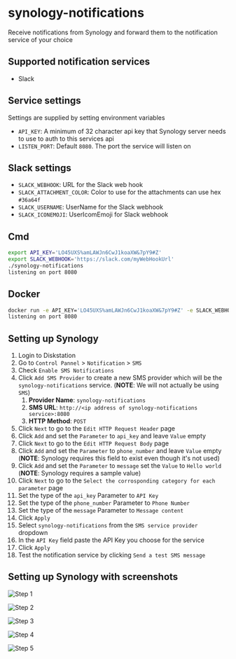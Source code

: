 # synology-notifications

Receive notifications from Synology and forward them to the notification service of your choice

## Supported notification services

- Slack

## Service settings

Settings are supplied by setting environment variables

- `API_KEY`: A minimum of 32 character api key that Synology server needs to use to auth to this services api
- `LISTEN_PORT`: Default `8080`. The port the service will listen on 

## Slack settings

- `SLACK_WEBHOOK`: URL for the Slack web hook
- `SLACK_ATTACHMENT_COLOR`: Color to use for the attachments can use hex `#36a64f`
- `SLACK_USERNAME`: UserName for the Slack webhook
- `SLACK_ICONEMOJI`: UserIcomEmoji for Slack webhook

## Cmd

```bash
export API_KEY='LO45UXS%amLAWJn6CwJ1koaXW&7pY9#Z'
export SLACK_WEBHOOK='https://slack.com/myWebHookUrl'
./synology-notifications
listening on port 8080
```

## Docker

```bash
docker run -e API_KEY='LO45UXS%amLAWJn6CwJ1koaXW&7pY9#Z' -e SLACK_WEBHOOK='https://slack.com/myWebHookUrl' -p 8080:8080 ryancurrah/synology-notifications:latest
listening on port 8080
```

## Setting up Synology

1. Login to Diskstation
2. Go to `Control Pannel` > `Notification` > `SMS`
3. Check `Enable SMS Notifications`
4. Click `Add SMS Provider` to create a new SMS provider which will be the `synology-notifications` service. (**NOTE**: We will not actually be using `SMS`)
    1. **Provider Name**: `synology-notifications`
    2. **SMS URL**: `http://<ip address of synology-notifications service>:8080`
    3. **HTTP Method**: `POST`
5. Click `Next` to go to the `Edit HTTP Request Header` page
5. Click `Add` and set the `Parameter` to `api_key` and leave `Value` empty
6. Click `Next` to go to the `Edit HTTP Request Body` page
6. Click `Add` and set the `Parameter` to `phone_number` and leave `Value` empty (**NOTE**: Synology requires this field to exist even though it's not used)
7. Click `Add` and set the `Parameter` to `message` set the `Value` to `Hello world` (**NOTE**: Synology requires a sample value)
8. Click `Next` to go to the `Select the corrosponding category for each parameter` page
8. Set the type of the `api_key` Parameter to `API Key`
9. Set the type of the `phone_number` Parameter to `Phone Number`
10. Set the type of the `message` Parameter to `Message content`
11. Click `Apply`
11. Select `synology-notifications` from the `SMS service provider` dropdown
12. In the `API Key` field paste the API Key you choose for the service
13. Click `Apply`
13. Test the notification service by clicking `Send a test SMS message`

## Setting up Synology with screenshots

![Step 1](https://github.com/ryancurrah/synology-notifications/blob/master/assets/Step_1.png?raw=true)

![Step 2](https://github.com/ryancurrah/synology-notifications/blob/master/assets/Step_2.png?raw=true)

![Step 3](https://github.com/ryancurrah/synology-notifications/blob/master/assets/Step_3.png?raw=true)

![Step 4](https://github.com/ryancurrah/synology-notifications/blob/master/assets/Step_4.png?raw=true)

![Step 5](https://github.com/ryancurrah/synology-notifications/blob/master/assets/Step_5.png?raw=true)
